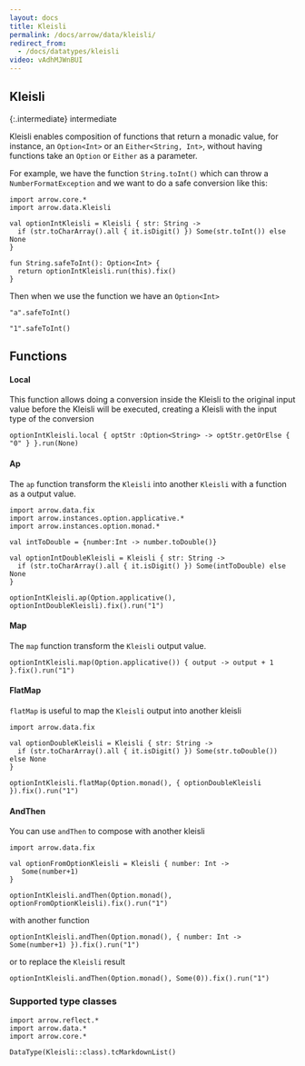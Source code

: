 ```yaml
---
layout: docs
title: Kleisli
permalink: /docs/arrow/data/kleisli/
redirect_from:
  - /docs/datatypes/kleisli
video: vAdhMJWnBUI
---
```


## Kleisli

{:.intermediate}
intermediate

Kleisli enables composition of functions that return a monadic value, for instance, an `Option<Int>` or an `Either<String, Int>`, without having functions take an `Option` or `Either` as a parameter.

For example, we have the function `String.toInt()` which can throw a `NumberFormatException` and we want to do a safe conversion like this:

```kotlin:ank:silent
import arrow.core.*
import arrow.data.Kleisli

val optionIntKleisli = Kleisli { str: String ->
  if (str.toCharArray().all { it.isDigit() }) Some(str.toInt()) else None
}

fun String.safeToInt(): Option<Int> {
  return optionIntKleisli.run(this).fix()
}
```

Then when we use the function we have an `Option<Int>`

```kotlin:ank
"a".safeToInt()
```
```kotlin:ank
"1".safeToInt()
```

## Functions

#### Local
This function allows doing a conversion inside the Kleisli to the original input value before the Kleisli will be executed, creating a Kleisli with the input type of the conversion

```kotlin:ank
optionIntKleisli.local { optStr :Option<String> -> optStr.getOrElse { "0" } }.run(None)
```

#### Ap
The `ap` function transform the `Kleisli` into another `Kleisli` with a function as a output value.

```kotlin:ank
import arrow.data.fix
import arrow.instances.option.applicative.*
import arrow.instances.option.monad.*

val intToDouble = {number:Int -> number.toDouble()}

val optionIntDoubleKleisli = Kleisli { str: String ->
  if (str.toCharArray().all { it.isDigit() }) Some(intToDouble) else None
}

optionIntKleisli.ap(Option.applicative(), optionIntDoubleKleisli).fix().run("1")
```

#### Map
The `map` function transform the `Kleisli` output value.

```kotlin:ank
optionIntKleisli.map(Option.applicative()) { output -> output + 1 }.fix().run("1")
```

#### FlatMap
`flatMap` is useful to map the `Kleisli` output into another kleisli

```kotlin:ank
import arrow.data.fix

val optionDoubleKleisli = Kleisli { str: String ->
  if (str.toCharArray().all { it.isDigit() }) Some(str.toDouble()) else None
}

optionIntKleisli.flatMap(Option.monad(), { optionDoubleKleisli }).fix().run("1")
```


#### AndThen
You can use `andThen` to compose with another kleisli

```kotlin:ank
import arrow.data.fix

val optionFromOptionKleisli = Kleisli { number: Int ->
   Some(number+1)
}

optionIntKleisli.andThen(Option.monad(), optionFromOptionKleisli).fix().run("1")
```

with another function

```kotlin:ank
optionIntKleisli.andThen(Option.monad(), { number: Int -> Some(number+1) }).fix().run("1")
```

or to replace the `Kleisli` result

```kotlin:ank
optionIntKleisli.andThen(Option.monad(), Some(0)).fix().run("1")
```

### Supported type classes

```kotlin:ank:replace
import arrow.reflect.*
import arrow.data.*
import arrow.core.*

DataType(Kleisli::class).tcMarkdownList()
```
